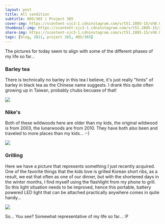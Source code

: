```yaml
---
layout: post
title: All condition
subtitle: 005/365 | Project 365
cover-img: https://scontent-sjc3-1.cdninstagram.com/v/t51.2885-15/sh0.08/e35/s750x750/136090592_2358559710957355_4105272285523026193_n.jpg?_nc_ht=scontent-sjc3-1.cdninstagram.com&_nc_cat=107&_nc_ohc=5jBQHqeLVxIAX9yrj6o&tp=1&oh=4549a897305734bfd57e745de9597097&oe=601ED7FB
thumbnail-img: https://scontent-sjc3-1.cdninstagram.com/v/t51.2885-15/sh0.08/e35/s750x750/135517642_856325858534170_6812752293130124624_n.jpg?_nc_ht=scontent-sjc3-1.cdninstagram.com&_nc_cat=110&_nc_ohc=qq1S4ze4XAYAX94BlXn&tp=1&oh=b50e1d247d54ccd680042d0e5e3e67d2&oe=601D9A67
share-img: https://scontent-sjc3-1.cdninstagram.com/v/t51.2885-15/sh0.08/e35/s750x750/135517642_856325858534170_6812752293130124624_n.jpg?_nc_ht=scontent-sjc3-1.cdninstagram.com&_nc_cat=110&_nc_ohc=qq1S4ze4XAYAX94BlXn&tp=1&oh=b50e1d247d54ccd680042d0e5e3e67d2&oe=601D9A67
tags: [blog, 2021, project 365, 005/365]
---
```

The pictures for today seem to align with some of the different phases of my life so far...

### Barley tea
There is technically no barley in this tea I believe, it's just really "hints" of barley in black tea as the Chinese name suggests.  I drank this quite often growing up in Taiwan, probably chubs becuase of that!
<p class="post-img-wrap">
  <img src="https://scontent-sjc3-1.cdninstagram.com/v/t51.2885-15/sh0.08/e35/s750x750/135517642_856325858534170_6812752293130124624_n.jpg?_nc_ht=scontent-sjc3-1.cdninstagram.com&_nc_cat=110&_nc_ohc=qq1S4ze4XAYAX94BlXn&tp=1&oh=b50e1d247d54ccd680042d0e5e3e67d2&oe=601D9A67">
</p>

### Nike's
Both of these wildwoods here are older than my kids, the original wildwood is from 2003, the lunarwoods are from 2010.  They have both also been and traveled to more places than my kids... :-)
<p class="post-img-wrap">
  <img src="https://scontent-sjc3-1.cdninstagram.com/v/t51.2885-15/sh0.08/e35/s750x750/136090592_2358559710957355_4105272285523026193_n.jpg?_nc_ht=scontent-sjc3-1.cdninstagram.com&_nc_cat=107&_nc_ohc=5jBQHqeLVxIAX9yrj6o&tp=1&oh=4549a897305734bfd57e745de9597097&oe=601ED7FB">
</p>


### Grilling
Here we have a picture that represents something I just recently acquired.  One of the favorite things that the kids love is grilled Korean short ribs, as a result, we eat that often as one of our dinner, but with the shortened days in the winter months, I find myself using the flashlight from my phone to grill.  So this light situation needs to be improved, hence this portable, battery powered LED light that can be attached practically anywhere comes in quite handy... 
<p class="post-img-wrap">
  <img src="https://live.staticflickr.com/65535/50805046468_96e06a6f91_b.jpg">
</p>

So... You see? Somewhat representative of my life so far... :P
